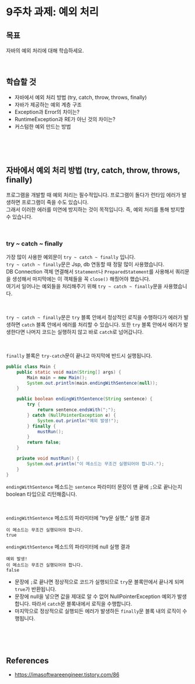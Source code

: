 # 9주차 과제: 예외 처리

## 목표

자바의 예외 처리에 대해 학습하세요.

<br>

## 학습할 것

- 자바에서 예외 처리 방법 (try, catch, throw, throws, finally)
- 자바가 제공하는 예외 계층 구조
- Exception과 Error의 차이는?
- RuntimeException과 RE가 아닌 것의 차이는?
- 커스텀한 예외 만드는 방법

<br>
<br>
<br>

## 자바에서 예외 처리 방법 (try, catch, throw, throws, finally)

프로그램을 개발할 때 예외 처리는 필수적입니다. 프로그램이 돌다가 런타임 에러가 발생하면 프로그램이 죽을 수도 있습니다.  
그래서 이러한 에러를 미연에 방지하는 것이 목적입니다. 즉, 예외 처리를 통해 방지할 수 있습니다.

<br>

### try ~ catch ~ finally

가장 많이 사용한 예외문이 `try ~ catch ~ finally` 입니다.  
`try ~ catch ~ finally`문은 Jsp, db 연동할 때 정말 많이 사용했습니다.  
DB Connection 객체 연결해서 `Statement`나 `PreparedStatement`를 사용해서 쿼리문을 생성해서 마지막에는 이 객체들을 꼭 `close()` 해줬어야 했습니다.  
여기서 일어나는 예외들을 처리해주기 위해 `try ~ catch ~ finally`문을 사용했습니다.

<br>

`try ~ catch ~ finally`문은 `try` 블록 안에서 정상적인 로직을 수행하다가 에러가 발생하면 `catch` 블록 안에서 에러를 처리할 수 있습니다. 또한 `try` 블록 안에서 에러가 발생한다면 나머지 코드는 실행하지 않고 바로 `catch`로 넘어갑니다.

<br>

`finally` 블록은 `try-catch`문이 끝나고 마지막에 반드시 실행됩니다.

```java
public class Main {
    public static void main(String[] args) {
        Main main = new Main();
        System.out.println(main.endingWithSentence(null));
    }

    public boolean endingWithSentence(String sentence) {
        try {
            return sentence.endsWith(";");
        } catch (NullPointerException e) {
            System.out.println("예외 발생!");
        } finally {
            mustRun();
        }
        return false;
    }

    private void mustRun() {
        System.out.println("이 메소드는 무조건 실행되어야 합니다.");
    }
}
```

`endingWithSentence` 메소드는 `sentence` 파라미터 문장이 맨 끝에 `;`으로 끝나는지 boolean 타입으로 리턴해줍니다.

<br>

`endingWithSentence` 메소드의 파라미터에 "try문 실행;" 실행 결과

```
이 메소드는 무조건 실행되어야 합니다.
true
```

`endingWithSentence` 메소드의 파라미터에 null 실행 결과

```
예외 발생!
이 메소드는 무조건 실행되어야 합니다.
false
```

- 문장에 `;`로 끝나면 정상적으로 코드가 실행되므로 `try`문 블록안에서 끝나게 되며 `true`가 반환됩니다.
- 문장에 null을 넣으면 값을 제대로 알 수 없어 NullPointerException 예외가 발생합니다. 따라서 `catch`문 블록내에서 로직을 수행합니다.
- 마지막으로 정상적으로 실행되든 에러가 발생하든 `finally`문 블록 내의 로직이 수행됩니다.

<br>
<br>
<br>

## References

- https://imasoftwareengineer.tistory.com/86
